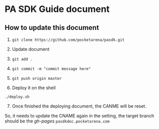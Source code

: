 # PA SDK Guide document

## How to update this document

1. `git clone https://github.com/pocketarena/pasdk.git`

2. Update document

3. `git add .`

4. `git commit -m "commit message here"`

5. `git push origin master`

6. Deploy it on the shell
```shell
./deploy.sh
```

7. Once finished the deploying document, the CANME will be reset. 

So, it needs to update the CNAME again in the setting, the target branch should be the *gh-pages*
`pasdkdoc.pocketarena.com`
